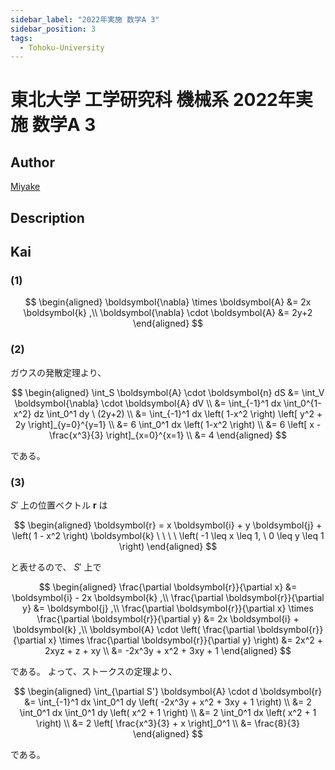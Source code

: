 ```yaml
---
sidebar_label: "2022年実施 数学A 3"
sidebar_position: 3
tags:
  - Tohoku-University
---
```

# 東北大学 工学研究科 機械系 2022年実施 数学A 3

## **Author**
[Miyake](https://miyake.github.io/exams/index.html)

## **Description**

## **Kai**
### (1)

$$
\begin{aligned}
\boldsymbol{\nabla} \times \boldsymbol{A}
&= 2x \boldsymbol{k}
,\\
\boldsymbol{\nabla} \cdot \boldsymbol{A}
&= 2y+2
\end{aligned}
$$

### (2)
ガウスの発散定理より、

$$
\begin{aligned}
\int_S \boldsymbol{A} \cdot \boldsymbol{n} dS
&= \int_V \boldsymbol{\nabla} \cdot \boldsymbol{A} dV
\\
&= \int_{-1}^1 dx \int_0^{1-x^2} dz \int_0^1 dy \ (2y+2)
\\
&= \int_{-1}^1 dx \left( 1-x^2 \right) \left[ y^2 + 2y \right]_{y=0}^{y=1}
\\
&= 6 \int_0^1 dx \left( 1-x^2 \right)
\\
&= 6 \left[ x - \frac{x^3}{3} \right]_{x=0}^{x=1}
\\
&= 4
\end{aligned}
$$

である。

### (3)
$S'$ 上の位置ベクトル $\boldsymbol{r}$ は

$$
\begin{aligned}
\boldsymbol{r}
= x \boldsymbol{i} + y \boldsymbol{j} + \left( 1 - x^2 \right) \boldsymbol{k}
\ \ \ \ \left( -1 \leq x \leq 1, \ 0 \leq y \leq 1 \right)
\end{aligned}
$$

と表せるので、 $S'$ 上で

$$
\begin{aligned}
\frac{\partial \boldsymbol{r}}{\partial x}
&= \boldsymbol{i} - 2x \boldsymbol{k}
,\\
\frac{\partial \boldsymbol{r}}{\partial y}
&= \boldsymbol{j}
,\\
\frac{\partial \boldsymbol{r}}{\partial x} \times
\frac{\partial \boldsymbol{r}}{\partial y}
&= 2x \boldsymbol{i} + \boldsymbol{k}
,\\
\boldsymbol{A} \cdot
\left( \frac{\partial \boldsymbol{r}}{\partial x} \times
\frac{\partial \boldsymbol{r}}{\partial y} \right)
&= 2x^2 + 2xyz + z + xy
\\
&= -2x^3y + x^2 + 3xy + 1
\end{aligned}
$$

である。
よって、ストークスの定理より、

$$
\begin{aligned}
\int_{\partial S'} \boldsymbol{A} \cdot d \boldsymbol{r}
&= \int_{-1}^1 dx \int_0^1 dy \left( -2x^3y + x^2 + 3xy + 1 \right)
\\
&= 2 \int_0^1 dx \int_0^1 dy \left( x^2 + 1 \right)
\\
&= 2 \int_0^1 dx \left( x^2 + 1 \right)
\\
&= 2 \left[ \frac{x^3}{3} + x \right]_0^1
\\
&= \frac{8}{3}
\end{aligned}
$$

である。
